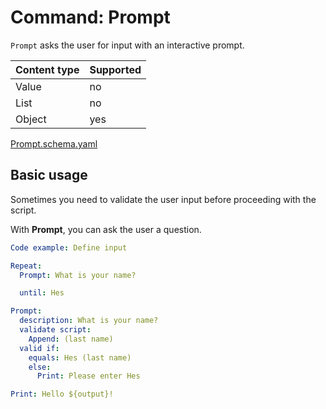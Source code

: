 # Command: Prompt

`Prompt` asks the user for input with an interactive prompt.

| Content type | Supported |
|--------------|-----------|
| Value        | no        |
| List         | no        |
| Object       | yes       |

[Prompt.schema.yaml](../commands/instacli/user-interaction/schema/Prompt.schema.yaml)

## Basic usage

Sometimes you need to validate the user input before proceeding with the script.

With **Prompt**, you can ask the user a question.

<!-- yaml instacli before
Stock answers:
  What is your name?: Hes
-->

```yaml instacli
Code example: Define input

Repeat:
  Prompt: What is your name?

  until: Hes

Prompt:
  description: What is your name?
  validate script:
    Append: (last name)
  valid if:
    equals: Hes (last name)
    else:
      Print: Please enter Hes

Print: Hello ${output}!
```

